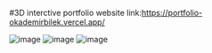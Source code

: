 #3D interctive portfolio website 
link:https://portfolio-okademirbilek.vercel.app/

![image](https://user-images.githubusercontent.com/48480726/234532428-7858975d-0afc-41da-b558-6ed7560af03a.png)
![image](https://user-images.githubusercontent.com/48480726/234532546-81537629-136d-4c5a-8808-a4344e6f080e.png)
![image](https://user-images.githubusercontent.com/48480726/234532721-5bf4bd2c-7b4c-41f4-a5fd-ee5b4c47632b.png)

